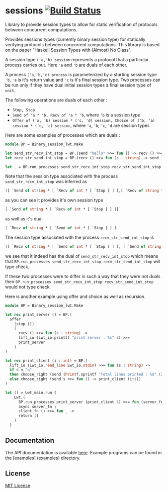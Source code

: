 # sessions [![Build Status](https://travis-ci.org/essdotteedot/sessions.svg?branch=master)](https://travis-ci.org/essdotteedot/sessions)
Library to provide session types to allow for static verification of protocols between concurrent computations.

Provides sessions types (currently binary session type) for statically verifying protocols between concurrent computations.
This library is based on the paper "Haskell Session Types with (Almost) No Class".

A session type `('a,'b) session` represents a protocol that a particular process carries out. Here `'a` and `'b` are duals of each other. 

A process `('a,'b,'c) process` is parameterized by a starting session type `'b`, `'a` is it's return value and `'c` is it's final
session type. Two processes can be run only if they have dual initial session types a final session type of `unit`.

The following operations are duals of each other :
- `Stop, Stop`
- `Send of 'a * 'b, Recv of 'a * 'b`, where `'b` is a session type
- `Offer of ('a, 'b) session * ('c, 'd) session, Choice of ('b, 'a) session * ('d, 'c) session`, where `'a`, `'b`, `'c`, `'d` are session types   

Here are some examples of processes which are duals :

```Ocaml
module BP = Binary_session_lwt.Make           

let send_str_recv_int_stop = BP.(send "hello" >>= fun () -> recv () >>= fun (i : int) -> stop ())      
let recv_str_send_int_stop = BP.(recv () >>= fun (s : string) -> send 1 >>= fun () -> stop ())        

let _ = BP.run_processes send_str_recv_int_stop recv_str_send_int_stop
```

Note that the session type associated with the process `send_str_recv_int_stop` was inferred as 

```Ocaml
([ `Send of string * [ `Recv of int * [ `Stop ] ] ],[ `Recv of string * [ `Send of int * [ `Stop ] ] ]) BP.session
```

as you can see it provides it's own session type 

```Ocaml
[ `Send of string * [ `Recv of int * [ `Stop ] ] ]]
``` 
as well as it's dual 

```Ocaml
[ `Recv of string * [ `Send of int * [ `Stop ] ] ]
``` 

The session type associated with the process `recv_str_send_int_stop` is 

```Ocaml
([ `Recv of string * [ `Send of int * [ `Stop ] ] ], [ `Send of string * [ `Recv of int * [ `Stop ] ] ]) BP.session
```
we see that it indeed has the dual of `send_str_recv_int_stop` which means that `BP.run_processes send_str_recv_int_stop recv_str_send_int_stop` will type check.

If these two processes were to differ in such a way that they were not duals then `BP.run_processes send_str_recv_int_stop recv_str_send_int_stop` would not type check.

Here is another example using offer and choice as well as recursion. 

```Ocaml
module BP = Binary_session_lwt.Make

let rec print_server () = BP.(
  offer 
    (stop ())
    (
      recv () >>= fun (s : string) ->
      lift_io (Lwt_io.printlf "print server : %s" s) >>=
      print_server
    )
)  

let rec print_client (i : int) = BP.(
  lift_io (Lwt_io.read_line Lwt_io.stdin) >>= fun (s : string) ->
  if s = "q"
  then choose_right (send (Printf.sprintf "Total lines printed : %d" (i+1)) >>= fun () -> choose_left (stop ()))
  else choose_right (send s >>= fun () -> print_client (i+1))
) 

let () = Lwt_main.run (
    Lwt.(   
      BP.run_processes print_server (print_client 1) >>= fun (server_fn,client_fn) ->
      async server_fn ;
      client_fn () >>= fun _ ->
      return ()
    )
  )
```    
Documentation
-------------

The API documentation is available [here](https://essdotteedot.github.io/sessions/).
Example programs can be found in the [examples] (examples) directory.

License
-------

[MIT License](LICENSE)

